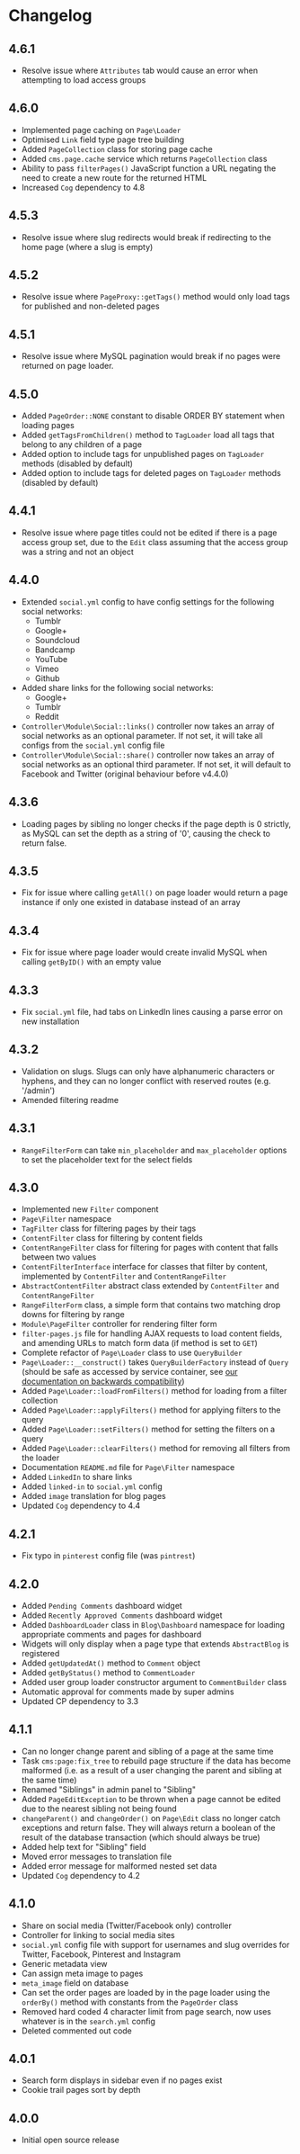 # Changelog

## 4.6.1

- Resolve issue where `Attributes` tab would cause an error when attempting to load access groups

## 4.6.0

- Implemented page caching on `Page\Loader`
- Optimised `Link` field type page tree building
- Added `PageCollection` class for storing page cache
- Added `cms.page.cache` service which returns `PageCollection` class
- Ability to pass `filterPages()` JavaScript function a URL negating the need to create a new route for the returned HTML
- Increased `Cog` dependency to 4.8

## 4.5.3

- Resolve issue where slug redirects would break if redirecting to the home page (where a slug is empty)

## 4.5.2

- Resolve issue where `PageProxy::getTags()` method would only load tags for published and non-deleted pages

## 4.5.1

- Resolve issue where MySQL pagination would break if no pages were returned on page loader.

## 4.5.0

- Added `PageOrder::NONE` constant to disable ORDER BY statement when loading pages
- Added `getTagsFromChildren()` method to `TagLoader` load all tags that belong to any children of a page
- Added option to include tags for unpublished pages on `TagLoader` methods (disabled by default)
- Added option to include tags for deleted pages on `TagLoader` methods (disabled by default)

## 4.4.1

- Resolve issue where page titles could not be edited if there is a page access group set, due to the `Edit` class assuming that the access group was a string and not an object

## 4.4.0

- Extended `social.yml` config to have config settings for the following social networks:
    - Tumblr
    - Google+
    - Soundcloud
    - Bandcamp
    - YouTube
    - Vimeo
    - Github
- Added share links for the following social networks:
    - Google+
    - Tumblr
    - Reddit
- `Controller\Module\Social::links()` controller now takes an array of social networks as an optional parameter. If not set, it will take all configs from the `social.yml` config file
- `Controller\Module\Social::share()` controller now takes an array of social networks as an optional third parameter. If not set, it will default to Facebook and Twitter (original behaviour before v4.4.0)

## 4.3.6

- Loading pages by sibling no longer checks if the page depth is 0 strictly, as MySQL can set the depth as a string of '0', causing the check to return false.

## 4.3.5

- Fix for issue where calling `getAll()` on page loader would return a page instance if only one existed in database instead of an array

## 4.3.4

- Fix for issue where page loader would create invalid MySQL when calling `getByID()` with an empty value

## 4.3.3

- Fix `social.yml` file, had tabs on LinkedIn lines causing a parse error on new installation

## 4.3.2

- Validation on slugs. Slugs can only have alphanumeric characters or hyphens, and they can no longer conflict with reserved routes (e.g. '/admin')
- Amended filtering readme

## 4.3.1

- `RangeFilterForm` can take `min_placeholder` and `max_placeholder` options to set the placeholder text for the select fields

## 4.3.0

- Implemented new `Filter` component
- `Page\Filter` namespace
- `TagFilter` class for filtering pages by their tags
- `ContentFilter` class for filtering by content fields
- `ContentRangeFilter` class for filtering for pages with content that falls between two values
- `ContentFilterInterface` interface for classes that filter by content, implemented by `ContentFilter` and `ContentRangeFilter`
- `AbstractContentFilter` abstract class extended by `ContentFilter` and `ContentRangeFilter`
- `RangeFilterForm` class, a simple form that contains two matching drop downs for filtering by range
- `Module\PageFilter` controller for rendering filter form
- `filter-pages.js` file for handling AJAX requests to load content fields, and amending URLs to match form data (if method is set to `GET`)
- Complete refactor of `Page\Loader` class to use `QueryBuilder`
- `Page\Loader::__construct()` takes `QueryBuilderFactory` instead of `Query` (should be safe as accessed by service container, see <a href="http://wiki.mothership.ec/Backwards_compatibility">our documentation on backwards compatibility</a>)
- Added `Page\Loader::loadFromFilters()` method for loading from a filter collection
- Added `Page\Loader::applyFilters()` method for applying filters to the query
- Added `Page\Loader::setFilters()` method for setting the filters on a query
- Added `Page\Loader::clearFilters()` method for removing all filters from the loader
- Documentation `README.md` file for `Page\Filter` namespace
- Added `LinkedIn` to share links
- Added `linked-in` to `social.yml` config
- Added `image` translation for blog pages
- Updated `Cog` dependency to 4.4

## 4.2.1

- Fix typo in `pinterest` config file (was `pintrest`)

## 4.2.0

- Added `Pending Comments` dashboard widget
- Added `Recently Approved Comments` dashboard widget
- Added `DashboardLoader` class in `Blog\Dashboard` namespace for loading appropriate comments and pages for dashboard
- Widgets will only display when a page type that extends `AbstractBlog` is registered
- Added `getUpdatedAt()` method to `Comment` object
- Added `getByStatus()` method to `CommentLoader`
- Added user group loader constructor argument to `CommentBuilder` class
- Automatic approval for comments made by super admins
- Updated CP dependency to 3.3

## 4.1.1

- Can no longer change parent and sibling of a page at the same time
- Task `cms:page:fix_tree` to rebuild page structure if the data has become malformed (i.e. as a result of a user changing the parent and sibling at the same time)
- Renamed "Siblings" in admin panel to "Sibling"
- Added `PageEditException` to be thrown when a page cannot be edited due to the nearest sibling not being found
- `changeParent()` and `changeOrder()` on `Page\Edit` class no longer catch exceptions and return false. They will always return a boolean of the result of the database transaction (which should always be true)
- Added help text for "Sibling" field
- Moved error messages to translation file
- Added error message for malformed nested set data
- Updated `Cog` dependency to 4.2

## 4.1.0

- Share on social media (Twitter/Facebook only) controller
- Controller for linking to social media sites
- `social.yml` config file with support for usernames and slug overrides for Twitter, Facebook, Pinterest and Instagram
- Generic metadata view
- Can assign meta image to pages
- `meta_image` field on database
- Can set the order pages are loaded by in the page loader using the `orderBy()` method with constants from the `PageOrder` class
- Removed hard coded 4 character limit from page search, now uses whatever is in the `search.yml` config
- Deleted commented out code

## 4.0.1

- Search form displays in sidebar even if no pages exist
- Cookie trail pages sort by depth

## 4.0.0

- Initial open source release
